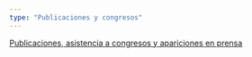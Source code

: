 ```yaml
---
type: "Publicaciones y congresos"
---
```


[Publicaciones, asistencia a congresos y apariciones en prensa](publicaciones/)
<i class="fa fa-book fa-3x"></i>
